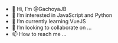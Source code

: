 - 👋 Hi, I’m @GachoyaJB
- 👀 I’m interested in JavaScript and Python
- 🌱 I’m currently learning VueJS
- 💞️ I’m looking to collaborate on ...
- 📫 How to reach me ...

<!---
GachoyaJB/GachoyaJB is a ✨ special ✨ repository because its `README.md` (this file) appears on your GitHub profile.
You can click the Preview link to take a look at your changes.
--->

